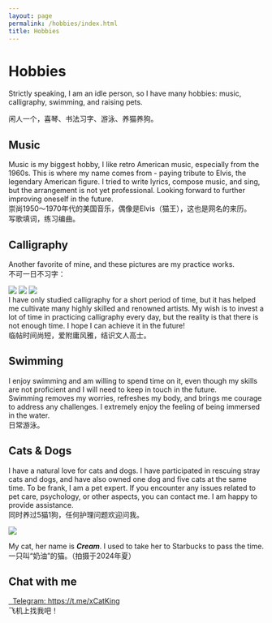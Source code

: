 ```yaml
---
layout: page
permalink: /hobbies/index.html
title: Hobbies
---
```


# Hobbies

Strictly speaking, I am an idle person, so I have many hobbies: music, calligraphy, swimming, and raising pets.

闲人一个，喜琴、书法习字、游泳、养猫养狗。

## Music
Music is my biggest hobby, I like retro American music, especially from the 1960s. This is where my name comes from - paying tribute to Elvis, the legendary American figure. I tried to write lyrics, compose music, and sing, but the arrangement is not yet professional. Looking forward to further improving oneself in the future.
<br/>
崇尚1950～1970年代的美国音乐，偶像是Elvis（猫王），这也是网名的来历。
<br/>
写歌填词，练习编曲。

## Calligraphy

Another favorite of mine, and these pictures are my practice works.  
不可一日不习字：
<div class="third">
<img src="/images/prelection1.JPG">
<img src="/images/speech1.JPG">
<img src="/images/speech3.JPG">
</div>
I have only studied calligraphy for a short period of time, but it has helped me cultivate many highly skilled and renowned artists. My wish is to invest a lot of time in practicing calligraphy every day, but the reality is that there is not enough time. I hope I can achieve it in the future!
<br/>
临帖时间尚短，爱附庸风雅，结识文人高士。

## Swimming

I enjoy swimming and am willing to spend time on it, even though my skills are not proficient and I will need to keep in touch in the future.  
Swimming removes my worries, refreshes my body, and brings me courage to address any challenges. I extremely enjoy the feeling of being immersed in the water.
<br/>
日常游泳。

## Cats & Dogs

I have a natural love for cats and dogs. I have participated in rescuing stray cats and dogs, and have also owned one dog and five cats at the same time. To be frank, I am a pet expert. If you encounter any issues related to pet care, psychology, or other aspects, you can contact me. I am happy to provide assistance.
<br/>
同时养过5猫1狗，任何护理问题欢迎问我。

<div>
<img src="/images/cat.JPG">
</div>

My cat, her name is ***Cream***. I used to take her to Starbucks to pass the time.
<br/>
一只叫“奶油”的猫。（拍摄于2024年夏）


## Chat with me

<a href="https://t.me/xCatKing" title="Telegram" target="_blank">
    <span class="icon-telegram0"></span>&nbsp;
    Telegram: https://t.me/xCatKing
</a>
<br/>
飞机上找我吧！